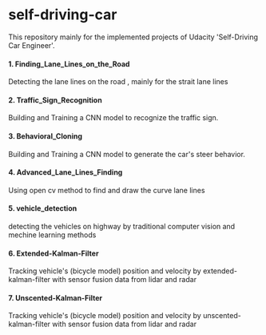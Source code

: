 # self-driving-car
This repository mainly for  the implemented projects of Udacity 'Self-Driving Car Engineer'.
#### 1. Finding_Lane_Lines_on_the_Road
Detecting the lane lines on the road , mainly for the strait lane lines 
#### 2. Traffic_Sign_Recognition
Building and Training a CNN model to recognize the traffic sign.
#### 3. Behavioral_Cloning
Building and Training a CNN model to generate the car's steer behavior.
#### 4. Advanced_Lane_Lines_Finding
Using open cv method to find and draw the curve lane lines 
#### 5. vehicle_detection
detecting the vehicles on highway by traditional computer vision and mechine learning methods 
#### 6. Extended-Kalman-Filter
Tracking  vehicle's (bicycle model) position and velocity by extended-kalman-filter with sensor fusion data from lidar and radar
#### 7. Unscented-Kalman-Filter
Tracking  vehicle's (bicycle model) position and velocity by unscented-kalman-filter with sensor fusion data from lidar and radar
